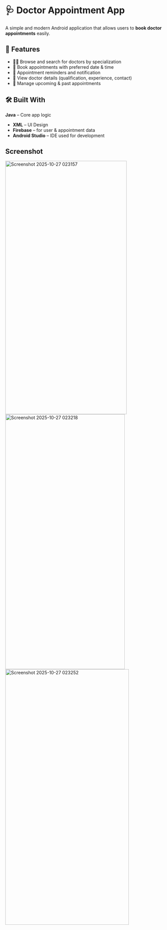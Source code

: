 # 🩺 Doctor Appointment App
A simple and modern Android application that allows users to **book doctor appointments** easily.
## 📱 Features
- 👨‍⚕️ Browse and search for doctors by specialization
- 📅 Book appointments with preferred date & time
- 🔔 Appointment reminders and notification
- 💬 View doctor details (qualification, experience, contact)
- 🏥 Manage upcoming & past appointments

## 🛠️ Built With
 **Java** – Core app logic  
- **XML** – UI Design  
- **Firebase** – for user & appointment data  
- **Android Studio** – IDE used for development

## Screenshot
<img width="381" height="796" alt="Screenshot 2025-10-27 023157" src="https://github.com/user-attachments/assets/6da7277c-41d5-4200-a4a0-300f4fb0d359" /> <img width="375" height="801" alt="Screenshot 2025-10-27 023218" src="https://github.com/user-attachments/assets/5709d819-2258-4d41-8f10-427fcef8b22c" />
<img width="388" height="803" alt="Screenshot 2025-10-27 023252" src="https://github.com/user-attachments/assets/cc74681a-3c5b-4fb3-860f-bdd7486e29b0" />

